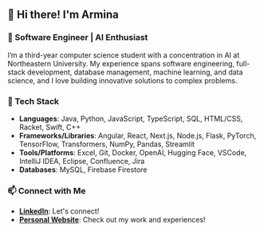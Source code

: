 ## 👋 Hi there! I'm Armina

### 🚀 Software Engineer | AI Enthusiast

I’m a third-year computer science student with a concentration in AI at Northeastern University. My experience spans software engineering, full-stack development, database management, machine learning, and data science, and I love building innovative solutions to complex problems.

### 🔧 Tech Stack

- **Languages**: Java, Python, JavaScript, TypeScript, SQL, HTML/CSS, Racket, Swift, C++
- **Frameworks/Libraries**: Angular, React, Next.js, Node.js, Flask, PyTorch, TensorFlow, Transformers, NumPy, Pandas, Streamlit
- **Tools/Platforms**: Excel, Git, Docker, OpenAI, Hugging Face, VSCode, IntelliJ IDEA, Eclipse, Confluence, Jira
- **Databases**: MySQL, Firebase Firestore

### 📫 Connect with Me

- **[LinkedIn](https://www.linkedin.com/in/arminapr/)**: Let's connect!
- **[Personal Website](https://www.arminapr.com/)**: Check out my work and experiences!
